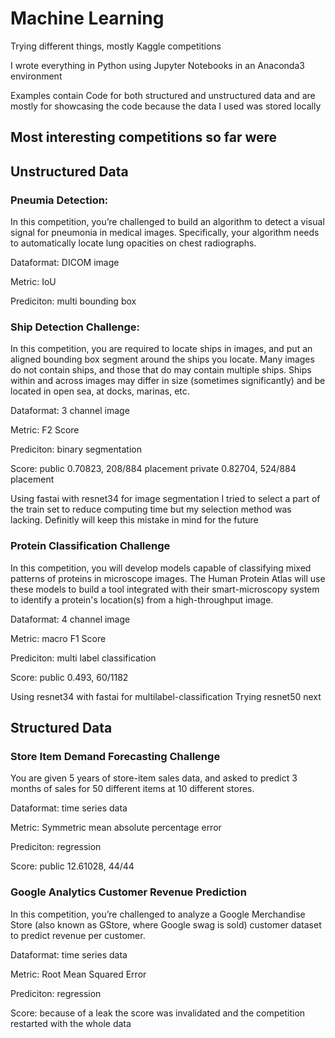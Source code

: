# Machine Learning

Trying different things, mostly Kaggle competitions

I wrote everything in Python using Jupyter Notebooks in an Anaconda3 environment

Examples contain Code for both structured and unstructured data and are mostly for showcasing the code because the data I used was stored locally

## Most interesting competitions so far were 

## Unstructured Data

### Pneumia Detection: 

In this competition, you’re challenged to build an algorithm to detect a visual signal for pneumonia in medical images. Specifically, your algorithm needs to automatically locate lung opacities on chest radiographs.

Dataformat: DICOM image

Metric: IoU

Prediciton: multi bounding box

### Ship Detection Challenge:

In this competition, you are required to locate ships in images, and put an aligned bounding box segment around the ships you locate. Many images do not contain ships, and those that do may contain multiple ships. Ships within and across images may differ in size (sometimes significantly) and be located in open sea, at docks, marinas, etc.

Dataformat: 3 channel image

Metric: F2 Score

Prediciton: binary segmentation

Score: 
public 0.70823, 208/884 placement
private 0.82704, 524/884 placement

Using fastai with resnet34 for image segmentation
I tried to select a part of the train set to reduce computing time but my selection method was lacking. 
Definitly will keep this mistake in mind for the future

### Protein Classification Challenge

In this competition, you will develop models capable of classifying mixed patterns of proteins in microscope images. The Human Protein Atlas will use these models to build a tool integrated with their smart-microscopy system to identify a protein's location(s) from a high-throughput image.

Dataformat: 4 channel image

Metric: macro F1 Score

Prediciton: multi label classification

Score: 
public 0.493, 60/1182

Using resnet34 with fastai for multilabel-classification
Trying resnet50 next

## Structured Data

### Store Item Demand Forecasting Challenge

You are given 5 years of store-item sales data, and asked to predict 3 months of sales for 50 different items at 10 different stores.

Dataformat: time series data

Metric: Symmetric mean absolute percentage error

Prediciton: regression

Score: 
public 12.61028, 44/44

### Google Analytics Customer Revenue Prediction

In this competition, you’re challenged to analyze a Google Merchandise Store (also known as GStore, where Google swag is sold) customer dataset to predict revenue per customer. 

Dataformat: time series data

Metric: Root Mean Squared Error

Prediciton: regression

Score: 
because of a leak the score was invalidated and the competition restarted with the whole data
